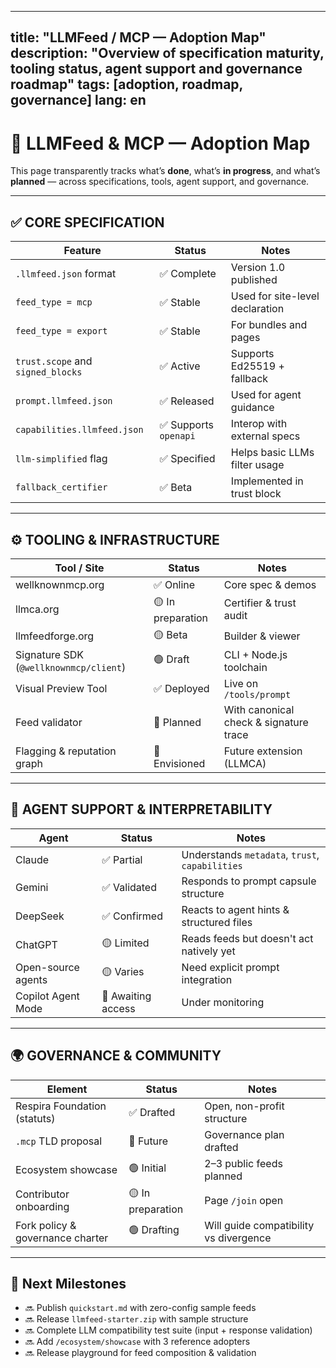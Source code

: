 
---
title: "LLMFeed / MCP — Adoption Map"
description: "Overview of specification maturity, tooling status, agent support and governance roadmap"
tags: [adoption, roadmap, governance]
lang: en
---

# 📍 LLMFeed & MCP — Adoption Map

This page transparently tracks what’s **done**, what’s **in progress**, and what’s **planned** — across specifications, tools, agent support, and governance.

---

## ✅ CORE SPECIFICATION

| Feature | Status | Notes |
|--------|--------|-------|
| `.llmfeed.json` format | ✅ Complete | Version 1.0 published |
| `feed_type = mcp` | ✅ Stable | Used for site-level declaration |
| `feed_type = export` | ✅ Stable | For bundles and pages |
| `trust.scope` and `signed_blocks` | ✅ Active | Supports Ed25519 + fallback |
| `prompt.llmfeed.json` | ✅ Released | Used for agent guidance |
| `capabilities.llmfeed.json` | ✅ Supports `openapi` | Interop with external specs |
| `llm-simplified` flag | ✅ Specified | Helps basic LLMs filter usage |
| `fallback_certifier` | ✅ Beta | Implemented in trust block |

---

## ⚙️ TOOLING & INFRASTRUCTURE

| Tool / Site | Status | Notes |
|-------------|--------|-------|
| wellknownmcp.org | ✅ Online | Core spec & demos |
| llmca.org | 🟡 In preparation | Certifier & trust audit |
| llmfeedforge.org | 🟡 Beta | Builder & viewer |
| Signature SDK (`@wellknownmcp/client`) | 🟢 Draft | CLI + Node.js toolchain |
| Visual Preview Tool | ✅ Deployed | Live on `/tools/prompt` |
| Feed validator | 🔴 Planned | With canonical check & signature trace |
| Flagging & reputation graph | 🔴 Envisioned | Future extension (LLMCA) |

---

## 🧠 AGENT SUPPORT & INTERPRETABILITY

| Agent | Status | Notes |
|-------|--------|-------|
| Claude | ✅ Partial | Understands `metadata`, `trust`, `capabilities` |
| Gemini | ✅ Validated | Responds to prompt capsule structure |
| DeepSeek | ✅ Confirmed | Reacts to agent hints & structured files |
| ChatGPT | 🟡 Limited | Reads feeds but doesn't act natively yet |
| Open-source agents | 🟡 Varies | Need explicit prompt integration |
| Copilot Agent Mode | 🔴 Awaiting access | Under monitoring |

---

## 🌍 GOVERNANCE & COMMUNITY

| Element | Status | Notes |
|--------|--------|-------|
| Respira Foundation (statuts) | ✅ Drafted | Open, non-profit structure |
| `.mcp` TLD proposal | 🔴 Future | Governance plan drafted |
| Ecosystem showcase | 🟢 Initial | 2–3 public feeds planned |
| Contributor onboarding | 🟡 In preparation | Page `/join` open |
| Fork policy & governance charter | 🟢 Drafting | Will guide compatibility vs divergence |

---

## 🔮 Next Milestones

- 🔜 Publish `quickstart.md` with zero-config sample feeds  
- 🔜 Release `llmfeed-starter.zip` with sample structure  
- 🔜 Complete LLM compatibility test suite (input + response validation)  
- 🔜 Add `/ecosystem/showcase` with 3 reference adopters  
- 🔜 Release playground for feed composition & validation
